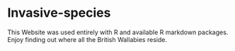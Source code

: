 # Invasive-species

This Website was used entirely with R and available R markdown packages. Enjoy finding out where all the British Wallabies reside.
